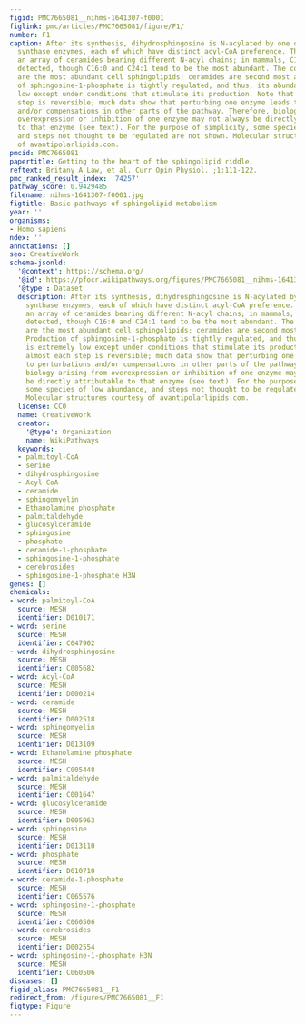 ```yaml
---
figid: PMC7665081__nihms-1641307-f0001
figlink: pmc/articles/PMC7665081/figure/F1/
number: F1
caption: After its synthesis, dihydrosphingosine is N-acylated by one of 6 ceramide
  synthase enzymes, each of which have distinct acyl-CoA preference. This produces
  an array of ceramides bearing different N-acyl chains; in mammals, C14-C26:1 are
  detected, though C16:0 and C24:1 tend to be the most abundant. The complex sphingolipids
  are the most abundant cell sphingolipids; ceramides are second most abundant. Production
  of sphingosine-1-phosphate is tightly regulated, and thus, its abundance is extremely
  low except under conditions that stimulate its production. Note that almost each
  step is reversible; much data show that perturbing one enzyme leads to perturbations
  and/or compensations in other parts of the pathway. Therefore, biology arising from
  overexpression or inhibition of one enzyme may not always be directly attributable
  to that enzyme (see text). For the purpose of simplicity, some species of low abundance,
  and steps not thought to be regulated are not shown. Molecular structures courtesy
  of avantipolarlipids.com.
pmcid: PMC7665081
papertitle: Getting to the heart of the sphingolipid riddle.
reftext: Britany A Law, et al. Curr Opin Physiol. ;1:111-122.
pmc_ranked_result_index: '74257'
pathway_score: 0.9429485
filename: nihms-1641307-f0001.jpg
figtitle: Basic pathways of sphingolipid metabolism
year: ''
organisms:
- Homo sapiens
ndex: ''
annotations: []
seo: CreativeWork
schema-jsonld:
  '@context': https://schema.org/
  '@id': https://pfocr.wikipathways.org/figures/PMC7665081__nihms-1641307-f0001.html
  '@type': Dataset
  description: After its synthesis, dihydrosphingosine is N-acylated by one of 6 ceramide
    synthase enzymes, each of which have distinct acyl-CoA preference. This produces
    an array of ceramides bearing different N-acyl chains; in mammals, C14-C26:1 are
    detected, though C16:0 and C24:1 tend to be the most abundant. The complex sphingolipids
    are the most abundant cell sphingolipids; ceramides are second most abundant.
    Production of sphingosine-1-phosphate is tightly regulated, and thus, its abundance
    is extremely low except under conditions that stimulate its production. Note that
    almost each step is reversible; much data show that perturbing one enzyme leads
    to perturbations and/or compensations in other parts of the pathway. Therefore,
    biology arising from overexpression or inhibition of one enzyme may not always
    be directly attributable to that enzyme (see text). For the purpose of simplicity,
    some species of low abundance, and steps not thought to be regulated are not shown.
    Molecular structures courtesy of avantipolarlipids.com.
  license: CC0
  name: CreativeWork
  creator:
    '@type': Organization
    name: WikiPathways
  keywords:
  - palmitoyl-CoA
  - serine
  - dihydrosphingosine
  - Acyl-CoA
  - ceramide
  - sphingomyelin
  - Ethanolamine phosphate
  - palmitaldehyde
  - glucosylceramide
  - sphingosine
  - phosphate
  - ceramide-1-phosphate
  - sphingosine-1-phosphate
  - cerebrosides
  - sphingosine-1-phosphate H3N
genes: []
chemicals:
- word: palmitoyl-CoA
  source: MESH
  identifier: D010171
- word: serine
  source: MESH
  identifier: C047902
- word: dihydrosphingosine
  source: MESH
  identifier: C005682
- word: Acyl-CoA
  source: MESH
  identifier: D000214
- word: ceramide
  source: MESH
  identifier: D002518
- word: sphingomyelin
  source: MESH
  identifier: D013109
- word: Ethanolamine phosphate
  source: MESH
  identifier: C005448
- word: palmitaldehyde
  source: MESH
  identifier: C001647
- word: glucosylceramide
  source: MESH
  identifier: D005963
- word: sphingosine
  source: MESH
  identifier: D013110
- word: phosphate
  source: MESH
  identifier: D010710
- word: ceramide-1-phosphate
  source: MESH
  identifier: C065576
- word: sphingosine-1-phosphate
  source: MESH
  identifier: C060506
- word: cerebrosides
  source: MESH
  identifier: D002554
- word: sphingosine-1-phosphate H3N
  source: MESH
  identifier: C060506
diseases: []
figid_alias: PMC7665081__F1
redirect_from: /figures/PMC7665081__F1
figtype: Figure
---
```

